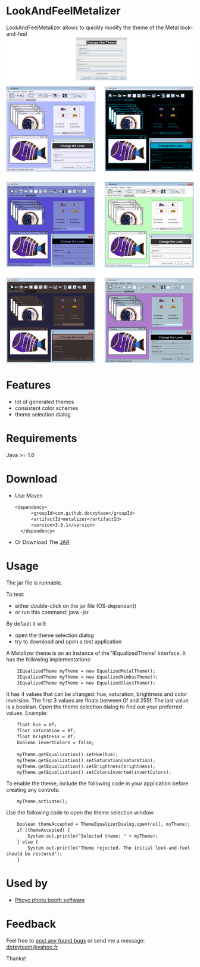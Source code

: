 LookAndFeelMetalizer
====================

LookAndFeelMetalizer allows to quickly modify the theme of the Metal look-and-feel
![alt text](https://raw.githubusercontent.com/dotxyteam/LookAndFeelMetalizer/master/screenshots/all.png)

Features
========

- lot of generated themes
- consistent color schemes
- theme selection dialog

Requirements
============

Java >= 1.6


Download
========

- Use Maven

    <pre><code>&lt;dependency&gt;
        &lt;groupId&gt;com.github.dotxyteam&lt;/groupId&gt;
        &lt;artifactId&gt;metalizer&lt;/artifactId&gt;
        &lt;version&gt;3.0.1&lt;/version&gt;
    &lt;/dependency&gt;</code></pre>
    
- Or Download The [JAR](https://github.com/dotxyteam/LookAndFeelMetalizer/releases)

Usage
=====

The jar file is runnable.

To test:
- either double-click on the jar file (OS-dependant)
- or run this command: java -jar <pecifyTheDownloadedJarFile>

By default it will:
- open the theme selection dialog
- try to download and open a test application

A Metalizer theme is an an instance of the 'IEqualizedTheme' interface.
It has the following implementations:

		IEqualizedTheme myTheme = new EqualizedMetalTheme();
        IEqualizedTheme myTheme = new EqualizedNimbusTheme();
		IEqualizedTheme myTheme = new EqualizedGlassTheme();

It has 4 values that can be changed: hue, saturation, brightness and color inversion.
The first 3 values are floats between 0f and 255f.
The last value is a boolean.
Open the theme selection dialog to find out your preferred values.
Example:

		float hue = 0f;
		float saturation = 0f;
		float brightness = 0f;
		boolean invertColors = false;
		
		myTheme.getEqualization().setHue(hue);
		myTheme.getEqualization().setSaturation(saturation);
		myTheme.getEqualization().setBrightness(brightness);
		myTheme.getEqualization().setColorsInverted(invertColors);

To enable the theme, 
include the following code in your application before creating any controls:

		myTheme.activate();

Use the following code to open the theme selection window:

		boolean themeAccepted = ThemeEqualizerDialog.open(null, myTheme);
		if (themeAccepted) {
			System.out.println("Selected theme: " + myTheme);
		} else {
			System.out.println("Theme rejected. The initial look-and-feel should be restored");
		}


Used by
=======

- [Phoyo photo booth software](http://www.phoyosystem.com/) 

Feedback
========

Feel free to [post any found bugs](https://github.com/dotxyteam/LookAndFeelMetalizer/issues) or send me a message: dotxyteam@yahoo.fr

Thanks!
